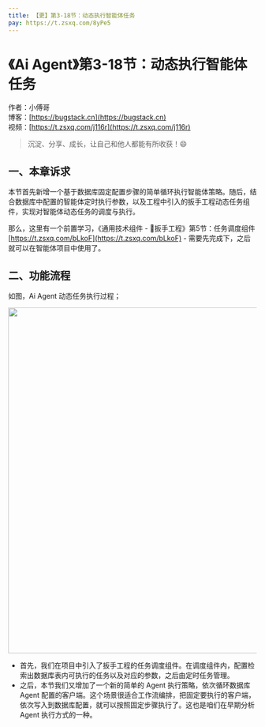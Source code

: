 ```yaml
---
title: 【更】第3-18节：动态执行智能体任务
pay: https://t.zsxq.com/8yPe5
---
```


# 《Ai Agent》第3-18节：动态执行智能体任务

作者：小傅哥
<br/>博客：[https://bugstack.cn](https://bugstack.cn)
<br/>视频：[https://t.zsxq.com/j116r](https://t.zsxq.com/j116r)

> 沉淀、分享、成长，让自己和他人都能有所收获！😄


## 一、本章诉求

本节首先新增一个基于数据库固定配置步骤的简单循环执行智能体策略。随后，结合数据库中配置的智能体定时执行参数，以及工程中引入的扳手工程动态任务组件，实现对智能体动态任务的调度与执行。

那么，这里有一个前置学习，《通用技术组件 - 🔧扳手工程》第5节：任务调度组件 [https://t.zsxq.com/bLkoF](https://t.zsxq.com/bLkoF) - 需要先完成下，之后就可以在智能体项目中使用了。

## 二、功能流程

如图，Ai Agent 动态任务执行过程；

<div align="center">
    <img src="https://bugstack.cn/images/article/project/ai-rag-knowledge/ai-rag-knowledge-3-18-01.png" width="700px">
</div>

- 首先，我们在项目中引入了扳手工程的任务调度组件。在调度组件内，配置检索出数据库表内可执行的任务以及对应的参数，之后由定时任务管理。
- 之后，本节我们又增加了一个新的简单的 Agent 执行策略，依次循环数据库 Agent 配置的客户端。这个场景很适合工作流编排，把固定要执行的客户端，依次写入到数据库配置，就可以按照固定步骤执行了。这也是咱们在早期分析 Agent 执行方式的一种。
